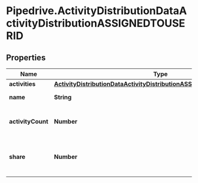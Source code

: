 # Pipedrive.ActivityDistributionDataActivityDistributionASSIGNEDTOUSERID

## Properties

Name | Type | Description | Notes
------------ | ------------- | ------------- | -------------
**activities** | [**ActivityDistributionDataActivityDistributionASSIGNEDTOUSERIDActivities**](ActivityDistributionDataActivityDistributionASSIGNEDTOUSERIDActivities.md) |  | [optional] 
**name** | **String** | The name of the User | [optional] 
**activityCount** | **Number** | The overall count of Activities for the User | [optional] 
**share** | **Number** | The percentage of Activities belongs to the User | [optional] 


